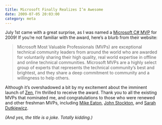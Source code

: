 ```yaml
---
title: Microsoft Finally Realizes I’m Awesome
date: 2009-07-05 20:03:00
category: meta
---
```


<span class='drop-cap'>July 1st</span> came with a great surprise, as I was named a [Microsoft C# MVP](http://mvp.support.microsoft.com/) for 2009! If you’re not familiar with the award, here’s a blurb from their website:

> Microsoft Most Valuable Professionals (MVPs) are exceptional technical community leaders from around the world who are awarded for voluntarily sharing their high quality, real world expertise in offline and online technical communities. Microsoft MVPs are a highly select group of experts that represents the technical community’s best and brightest, and they share a deep commitment to community and a willingness to help others.

Although it’s overshadowed a bit by my excitement about the imminent launch of [Zen](http://agilezen.com/), I’m thrilled to receive the award. Thank you to all the existing MVPs that nominated me, and congratulations to those who were renewed and other freshman MVPs, including [Mike Eaton](http://mjeaton.net/blog/), [John Stockton](http://riathoughts.com/), and [Sarah Dutkiewicz](http://codinggeekette.com/).

_(And yes, the title is a joke. Totally kidding.)_
